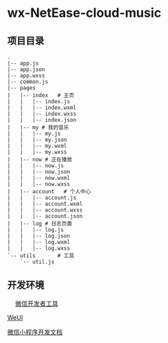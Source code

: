 # wx-NetEase-cloud-music

## 项目目录

```
.
|-- app.js
|-- app.json
|-- app.wxss
|-- common.js
|-- pages     
|   |-- index   # 主页
|   |   |-- index.js
|   |   |-- index.wxml
|   |   |-- index.wxss
|   |   |-- index.json
|   |-- my # 我的音乐
|   |   |-- my.js
|   |   |-- my.json
|   |   |-- my.wxml
|   |   |-- my.wxss
|   |-- now # 正在播放
|   |   |-- now.js
|   |   |-- now.json
|   |   |-- now.wxml
|   |   |-- now.wxss
|   |-- account   # 个人中心
|   |   |-- account.js
|   |   |-- account.wxml
|   |   |-- account.wxss
|   |   |-- account.json
|   |-- log # 日志页面
|   |   |-- log.js
|   |   |-- log.json
|   |   |-- log.wxml
|   |   |-- log.wxss
`-- utils       # 工具
    `-- util.js
```

## 开发环境
　
[微信开发者工具](https://mp.weixin.qq.com/debug/wxadoc/dev/devtools/download.html)

[WeUI](https://github.com/Tencent/weui)

[微信小程序开发文档](https://mp.weixin.qq.com/debug/wxadoc/dev/api/)<br>


